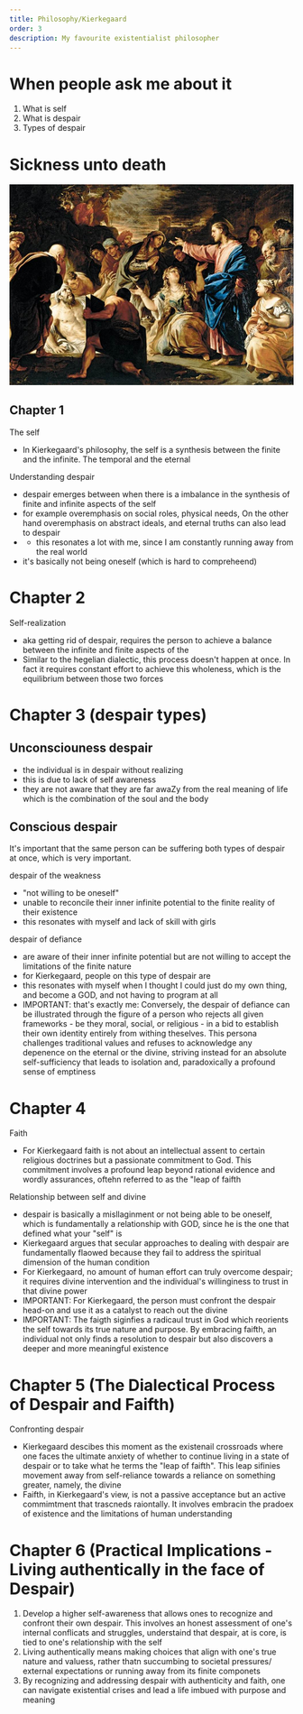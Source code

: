 ```yaml
---
title: Philosophy/Kierkegaard
order: 3
description: My favourite existentialist philosopher
---
```


# When people ask me about it

1. What is self
2. What is despair
3. Types of despair

# Sickness unto death

![alt text](image.png)

## Chapter 1

The self
- In Kierkegaard's philosophy, the self is a synthesis between the finite and the infinite. The temporal and the eternal

Understanding despair
- despair emerges between when there is a imbalance in the synthesis of finite and infinite aspects of the self
- for example overemphasis on social roles, physical needs, On the other hand overemphasis on abstract ideals, and eternal truths can also lead to despair
- - this resonates a lot with me, since I am constantly running away from the real world
- it's basically not being oneself (which is hard to compreheend)

# Chapter 2

Self-realization
- aka getting rid of despair, requires the person to achieve a balance between the infinite and finite aspects of the 
- Similar to the hegelian dialectic, this process doesn't happen at once. In fact it requires constant effort to achieve this wholeness, which is the equilibrium between those two forces

# Chapter 3 (despair types)

## Unconsciouness despair
- the individual is in despair without realizing
- this is due to lack of self awareness
- they are not aware that they are far awaZy from the real meaning of life which is the combination of the soul and the body

## Conscious despair

It's important that the same person can be suffering both types of despair at once, which is very important.

despair of the weakness
- "not willing to be oneself"
- unable to reconcile their inner infinite potential to the finite reality of their existence
- this resonates with myself and lack of skill with girls

despair of defiance
- are aware of their inner infinite potential but are not willing to accept the limitations of the finite nature
- for Kierkegaard, people on this type of despair are 
- this resonates with myself when I thought I could just do my own thing, and become a GOD, and not having to program at all
- IMPORTANT: that's exactly me: Conversely, the despair of defiance can be illustrated through the figure of a person who rejects all given frameworks - be they moral, social, or religious - in a bid to establish their own identity entirely from withing theselves. This persona challenges traditional values and refuses to acknowledge any depenence on the eternal or the divine, striving instead for an absolute self-sufficiency that leads to isolation and, paradoxically a profound sense of emptiness

# Chapter 4

Faith
- For Kierkegaard faith is not about an intellectual assent to certain religious doctrines but a passionate commitment to God. This commitment involves a profound leap beyond rational evidence and wordly assurances, oftehn referred to as the "leap of faifth


Relationship between self and divine
- despair is basically a misllaginment or not being able to be oneself, which is fundamentally a relationship with GOD, since he is the one that defined what your "self" is
- Kierkegaard argues that secular approaches to dealing with despair are fundamentally flaowed because they fail to address the spiritual dimension of the human condition
- For Kierkegaard, no amount of human effort can truly overcome despair; it requires divine intervention and the individual's willinginess to trust in that divine power
- IMPORTANT: For Kierkegaard, the person must confront the despair head-on and use it as a catalyst to reach out the divine
- IMPORTANT: The faigth siginfies a radicaul trust in God which reorients the self towards its true nature and purpose. By embracing faifth, an individual not only finds a resolution to despair but also discovers a deeper and more meaningful existence

# Chapter 5 (The Dialectical Process of Despair and Faifth)

Confronting despair
- Kierkegaard descibes this moment as the existenail crossroads where one faces the ultimate anxiety of whether to continue living in a state of despair or to take what he terms the "leap of faifth". This leap sifinies movement away from self-reliance towards a reliance on something greater, namely, the divine
- Faifth, in Kierkegaard's view, is not a passive acceptance but an active commimtment that trascneds raiontally. It involves embracin the pradoex of existence and the limitations of human understanding

# Chapter 6 (Practical Implications - Living authentically in the face of Despair)

1. Develop a higher self-awareness that allows ones to recognize and confront their own despair. This involves an honest assessment of one's internal conflicats and struggles, understaind that despair, at is core, is tied to one's relationship with the self
2. Living authentically means making choices that align with one's true nature and valuess, rather thatn succumbing to societal pressures/ external expectations or running away from its finite componets
3. By recognizing and addressing despair with authenticity and faith, one can navigate existential crises and lead a life imbued with purpose and meaning

